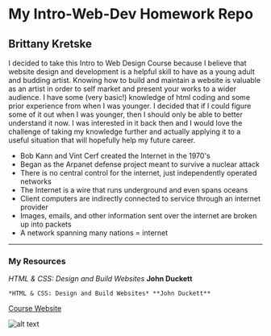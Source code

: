 # My Intro-Web-Dev Homework Repo
## Brittany Kretske
I decided to take this Intro to Web Design Course because I believe that website design and development is a helpful skill to have as a young adult and budding artist. Knowing how to build and maintain a website is valuable as an artist in order to self market and present your works to a wider audience. I have some (very basic!) knowledge of html coding and some prior experience from when I was younger. I decided that if I could figure some of it out when I was younger, then I should only be able to better understand it now. I was interested in it back then and I would love the challenge of taking my knowledge further and actually applying it to a useful situation that will hopefully help my future career.
* Bob Kann and Vint Cerf created the Internet in the 1970's
* Began as the Arpanet defense project meant to survive a nuclear attack
* There is no central control for the internet, just independently operated networks
* The Internet is a wire that runs underground and even spans oceans
* Client computers are indirectly connected to service through an internet provider
* Images, emails, and other information sent over the internet are broken up into packets
* A network spanning many nations = internet
------------
### My Resources
*HTML & CSS: Design and Build Websites* **John Duckett**

``` *HTML & CSS: Design and Build Websites* **John Duckett** ```

[Course Website](https://media-ed-online.github.io/intro-web-dev/)

![alt text](http://bit.ly/2DIVG46)
